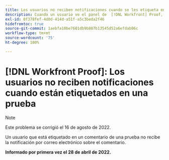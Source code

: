 ```yaml
---
title: Los usuarios no reciben notificaciones cuando se les etiqueta en una prueba
description: Cuando un usuario ve el panel de  [!DNL Workfront] Proof, las ventanas de [!UICONTROL Pruebas que se van a administrar] y [!UICONTROL Pruebas pendientes de informes de decisión] muestran 0 informes en las distintas categorías (total, a tiempo, etc.).
exl-id: 0f378fef-4d0d-414d-a51f-a5c3beda2f46
hidefromtoc: true
source-git-commit: 1aebfa10be7601db9b807b13545d52a6efdab06c
workflow-type: tm+mt
source-wordcount: '75'
ht-degree: 100%

---
```


# [!DNL Workfront Proof]: Los usuarios no reciben notificaciones cuando están etiquetados en una prueba

>[!NOTE]
>
>Este problema se corrigió el 16 de agosto de 2022.

Un usuario que está etiquetado en un comentario de una prueba no recibe la notificación por correo electrónico sobre el comentario.

**Informado por primera vez el 28 de abril de 2022.**
